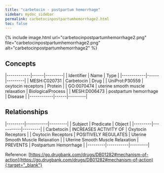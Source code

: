 ```yaml
---
title: "carbetocin - postpartum hemorrhage"
sidebar: mydoc_sidebar
permalink: carbetocinpostpartumhemorrhage2.html
toc: false 
---
```


{% include image.html url="carbetocinpostpartumhemorrhage2.png" file="carbetocinpostpartumhemorrhage2.png" alt="carbetocinpostpartumhemorrhage2" %}

## Concepts

|------------|------|---------|
| Identifier | Name | Type    |
|------------|------|---------|
| MESH:C020731 | Carbetocin | Drug |
| UniProt:P30559 | oxytocin receptors | Protein |
| GO:0070474 | uterine smooth muscle relaxation | BiologicalProcess |
| MESH:D006473 | postpartum hemorrhage | Disease |
|------------|------|---------|

## Relationships

|---------|-----------|---------|
| Subject | Predicate | Object  |
|---------|-----------|---------|
| Carbetocin | INCREASES ACTIVITY OF | Oxytocin Receptors |
| Oxytocin Receptors | POSITIVELY REGULATES | Uterine Smooth Muscle Relaxation |
| Uterine Smooth Muscle Relaxation | PREVENTS | Postpartum Hemorrhage |
|---------|-----------|---------|

Reference: [https://go.drugbank.com/drugs/DB01282#mechanism-of-action](https://go.drugbank.com/drugs/DB01282#mechanism-of-action){:target="_blank"}